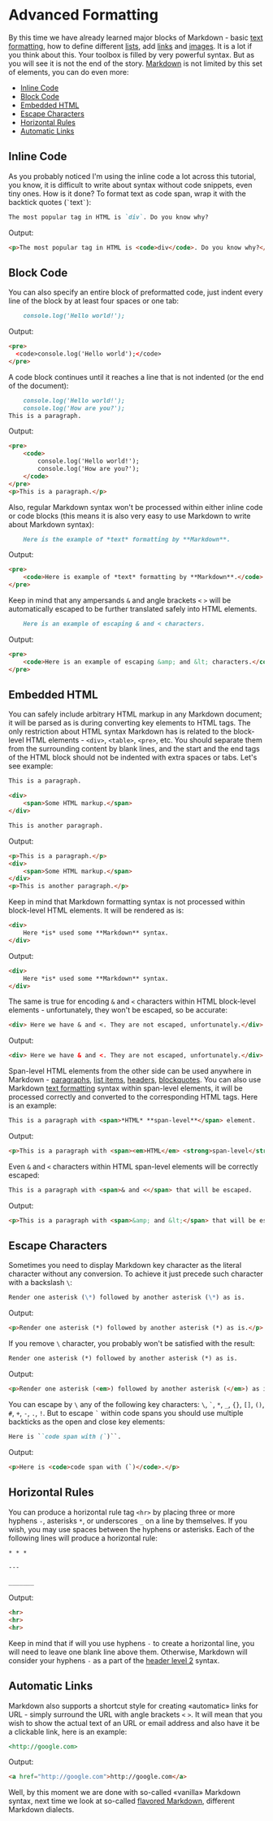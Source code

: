 # Advanced Formatting
By this time we have already learned major blocks of Markdown - basic [text formatting], how to define different [lists], add [links] and [images]. It is a lot if you think about this. Your toolbox is filled by very powerful syntax. But as you will see it is not the end of the story. [Markdown][] is not limited by this set of elements, you can do even more:

* [Inline Code](#inline-code)
* [Block Code](#block-code)
* [Embedded HTML](#embedded-html)
* [Escape Characters](#escape-characters)
* [Horizontal Rules](#horizontal-rules)
* [Automatic Links](#automatic-links)

## Inline Code
As you probably noticed I'm using the inline code a lot across this tutorial, you know, it is difficult to write about syntax without code snippets, even tiny ones. How is it done? To format text as code span, wrap it with the backtick quotes (`` ` ``text`` ` ``):
```markdown
The most popular tag in HTML is `div`. Do you know why?
```
Output:
```html
<p>The most popular tag in HTML is <code>div</code>. Do you know why?</p>
```

## Block Code
You can also specify an entire block of preformatted code, just indent every line of the block by at least four spaces or one tab:
```markdown
    console.log('Hello world!');
```
Output:
```html
<pre>
  <сode>console.log('Hello world');</сode>
</pre>
```

A code block continues until it reaches a line that is not indented (or the end of the document):
```markdown
    console.log('Hello world!');
    console.log('How are you?');
This is a paragraph.
```
Output:
```html
<pre>
    <code>
        console.log('Hello world!');
        console.log('How are you?');
    </code>
</pre>
<p>This is a paragraph.</p>
```

Also, regular Markdown syntax won't be processed within either inline code or code blocks (this means it is also very easy to use Markdown to write about Markdown syntax):
```markdown
    Here is the example of *text* formatting by **Markdown**.
```
Output:
```html
<pre>
    <code>Here is example of *text* formatting by **Markdown**.</code>
</pre>
```

Keep in mind that any ampersands `&` and angle brackets `<` `>` will be automatically escaped to be further translated safely into HTML elements.
```markdown
    Here is an example of escaping & and < characters.
```
Output:
```html
<pre>
    <code>Here is an example of escaping &amp; and &lt; characters.</code>
</pre>
```

## Embedded HTML
You can safely include arbitrary HTML markup in any Markdown document; it will be parsed as is during converting key elements to HTML tags. The only restriction about HTML syntax Markdown has is related to the block-level HTML elements - `<div>`, `<table>`, `<pre>`, etc. You should separate them from the surrounding content by blank lines, and the start and the end tags of the HTML block should not be indented with extra spaces or tabs. Let's see example:
```markdown
This is a paragraph.

<div>
    <span>Some HTML markup.</span>
</div>

This is another paragraph.
```
Output:
```html
<p>This is a paragraph.</p>
<div>
    <span>Some HTML markup.</span>
</div>
<p>This is another paragraph.</p>
```

Keep in mind that Markdown formatting syntax is not processed within block-level HTML elements. It will be rendered as is:
```markdown
<div>
    Here *is* used some **Markdown** syntax.
</div>
```
Output:
```html
<div>
    Here *is* used some **Markdown** syntax.
</div>
```

The same is true for encoding `&` and `<` characters within HTML block-level elements - unfortunately, they won't be escaped, so be accurate:
```markdown
<div> Here we have & and <. They are not escaped, unfortunately.</div>
```
Output:
```html
<div> Here we have & and <. They are not escaped, unfortunately.</div>
```

Span-level HTML elements from the other side can be used anywhere in Markdown - [paragraphs], [list items], [headers], [blockquotes]. You can also use Markdown [text formatting] syntax within span-level elements, it will be processed correctly and converted to the corresponding HTML tags. Here is an example:
```markdown
This is a paragraph with <span>*HTML* **span-level**</span> element.
```
Output:
```html
<p>This is a paragraph with <span><em>HTML</em> <strong>span-level</strong></span> element.</p>
```

Even `&` and `<` characters within HTML span-level elements will be correctly escaped:
```markdown
This is a paragraph with <span>& and <</span> that will be escaped.
```
Output:
```html
<p>This is a paragraph with <span>&amp; and &lt;</span> that will be escaped.</p>
```

## Escape Characters
Sometimes you need to display Markdown key character as the literal character without any conversion. To achieve it just precede such character with a backslash `\`:
```markdown
Render one asterisk (\*) followed by another asterisk (\*) as is. 
```
Output:
```html
<p>Render one asterisk (*) followed by another asterisk (*) as is.</p>
```

If you remove `\` character, you probably won't be satisfied with the result:
```markdown
Render one asterisk (*) followed by another asterisk (*) as is. 
```
Output:
```html
<p>Render one asterisk (<em>) followed by another asterisk (</em>) as is.</p>
```

You can escape by `\` any of the following key characters: `\`, `` ` ``, `*`, `_`, `{}`, `[]`, `()`, `#`, `+`, `-`, `.`, `!`. But to escape `` ` `` within code spans you should use multiple backticks as the open and close key elements:
```markdown
Here is ``code span with (`)``.
```
Output:
```html
<p>Here is <code>code span with (`)</code>.</p>
```

## Horizontal Rules
You can produce a horizontal rule tag `<hr>` by placing three or more hyphens `-`, asterisks `*`, or underscores `_` on a line by themselves. If you wish, you may use spaces between the hyphens or asterisks. Each of the following lines will produce a horizontal rule:
```markdown
* * *

---

_______
```
Output:
```html
<hr>
<hr>
<hr>
```

Keep in mind that if will you use hyphens `-` to create a horizontal line, you will need to leave one blank line above them. Otherwise, Markdown will consider your hyphens `-` as a part of the [header level 2](01-Styling-Text.md#headings) syntax.

## Automatic Links
Markdown also supports a shortcut style for creating «automatic» links for URL - simply surround the URL with angle brackets `<` `>`. It will mean that you wish to show the actual text of an URL or email address and also have it be a clickable link, here is an example:
```markdown
<http://google.com>
```
Output:
```html
<a href="http://google.com">http://google.com</a>
```

Well, by this moment we are done with so-called «vanilla» Markdown syntax, next time we look at so-called [flavored Markdown][next], different Markdown dialects.

[Markdown]: https://en.wikipedia.org/wiki/Markdown "Markdown - Wikipedia"
[previous]: 04-Adding-Images.md "Adding Images in Markdown"
[next]: 06-Flavored-Markdown.mdd "Flavored Markdown"
[text formatting]: 01-Styling-Text.md "Styling Text in Markdown"
[lists]: 02-Adding-Lists.md "Adding Lists in Markdown"
[links]: 03-Working-With-Links.md "Working With Links in Markdown"
[images]: 04-Adding-Images.md "Adding Images in Markdown"
[paragraphs]: 01-Styling-Text.md#paragraphs "Styling Text in Markdown"
[list items]: 02-Adding-Lists.md "Adding Lists in Markdown"
[headers]: 01-Styling-Text.md#headings "Styling Text in Markdown"
[header level 2]: 01-Styling-Text.md#headings "Styling Text in Markdown"
[blockquotes]: 01-Styling-Text.md#quotes "Styling Text in Markdown"
